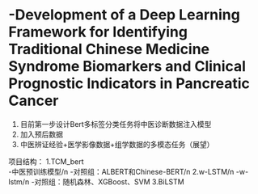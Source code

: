 # -Development of a Deep Learning Framework for Identifying Traditional Chinese Medicine Syndrome Biomarkers and Clinical Prognostic Indicators in Pancreatic Cancer
1. 目前第一步设计Bert多标签分类任务将中医诊断数据注入模型
2. 加入预后数据
3. 中医辨证经验+医学影像数据+组学数据的多模态任务（展望）

项目结构：
1.TCM_bert   
  -中医预训练模型/n
  -对照组：ALBERT和Chinese-BERT/n
2.w-LSTM/n
  -w-lstm/n
  -对照组：随机森林、XGBoost、SVM
3.BiLSTM

